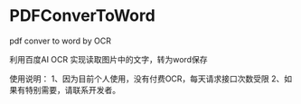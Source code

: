# PDFConverToWord
pdf conver to word by OCR

利用百度AI OCR 实现读取图片中的文字，转为word保存

使用说明：
1、因为目前个人使用，没有付费OCR，每天请求接口次数受限
2、如果有特别需要，请联系开发者。
